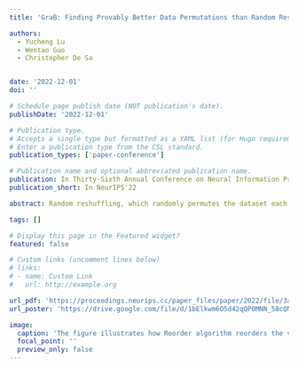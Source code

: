 ```yaml
---
title: 'GraB: Finding Provably Better Data Permutations than Random Reshuffling'

authors:
  - Yucheng Lu
  - Wentao Guo
  - Christopher De Sa


date: '2022-12-01'
doi: ''

# Schedule page publish date (NOT publication's date).
publishDate: '2022-12-01'

# Publication type.
# Accepts a single type but formatted as a YAML list (for Hugo requirements).
# Enter a publication type from the CSL standard.
publication_types: ['paper-conference']

# Publication name and optional abbreviated publication name.
publication: In Thirty-Sixth Annual Conference on Neural Information Processing Systems
publication_short: In NeurIPS'22

abstract: Random reshuffling, which randomly permutes the dataset each epoch, is widely adopted in model training because it yields faster convergence than with-replacement sampling. Recent studies indicate greedily chosen data orderings can further speed up convergence empirically, at the cost of using more computation and memory. However, greedy ordering lacks theoretical justification and has limited utility due to its non-trivial memory and computation overhead. In this paper, we first formulate an example-ordering framework named herding and answer affirmatively that SGD with herding converges at the rate O(T^{-2/3}) on smooth, non-convex objectives, faster than the O(n^{1/3}T^{-2/3}) obtained by random reshuffling, where n denotes the number of data points and $$T$$ denotes the total number of iterations. To reduce the memory overhead, we leverage discrepancy minimization theory to propose an online Gradient Balancing algorithm (GraB) that enjoys the same rate as herding, while reducing the memory usage from O(nd) to just O(d) and computation from O(n^2) to O(n), where d denotes the model dimension. We show empirically on applications including MNIST, CIFAR10, WikiText and GLUE that GraB can outperform random reshuffling in terms of both training and validation performance, and even outperform state-of-the-art greedy ordering while reducing memory usage over 100x.

tags: []

# Display this page in the Featured widget?
featured: false

# Custom links (uncomment lines below)
# links:
# - name: Custom Link
#   url: http://example.org

url_pdf: 'https://proceedings.neurips.cc/paper_files/paper/2022/file/3acb49252187efa352a1ae0e4b066ced-Paper-Conference.pdf'
url_poster: 'https://drive.google.com/file/d/1bElkwm6O5d42qQP0MNN_58cQNoKCf5SW'

image:
  caption: 'The figure illustrates how Reorder algorithm reorders the vectors with Balancing subroutine - the new order is obtained by concatenating original order of the examples with +1, followed by the reverse order of the examples with -1. Image credit: GraB Paper Figure 1'
  focal_point: ''
  preview_only: false
---
```

